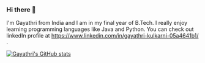 ### Hi there 👋

I'm Gayathri from India and I am in my final year of B.Tech. I really enjoy learning programming languages like Java and Python.
You can check out linkedIn profile at https://www.linkedin.com/in/gayathri-kulkarni-05a4641b1/ .

[![Gayathri's GitHub stats](https://github-readme-stats.vercel.app/api?username=gayathrikulkarni)](https://github.com/gayathrikulkarni/github-readme-stats)

<!--
**gayathrikulkarni/gayathrikulkarni** is a ✨ _special_ ✨ repository because its `README.md` (this file) appears on your GitHub profile.

Here are some ideas to get you started:

- 🔭 I’m currently working on ...
- 🌱 I’m currently learning Java...
- 👯 I’m looking to collaborate on ...
- 🤔 I’m looking for help with ...
- 💬 Ask me about ...
- 📫 How to reach me: ...
- 😄 Pronouns: ...
- ⚡ Fun fact: ...
-->
